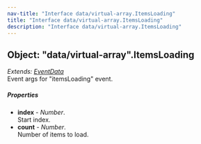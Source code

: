 ```yaml
---
nav-title: "Interface data/virtual-array.ItemsLoading"
title: "Interface data/virtual-array.ItemsLoading"
description: "Interface data/virtual-array.ItemsLoading"
---
```

## Object: "data/virtual-array".ItemsLoading  
_Extends:_ [_EventData_](../../data/observable/EventData.md)  
Event args for "itemsLoading" event.

##### Properties
 - **index** - _Number_.    
  Start index.
 - **count** - _Number_.    
  Number of items to load.